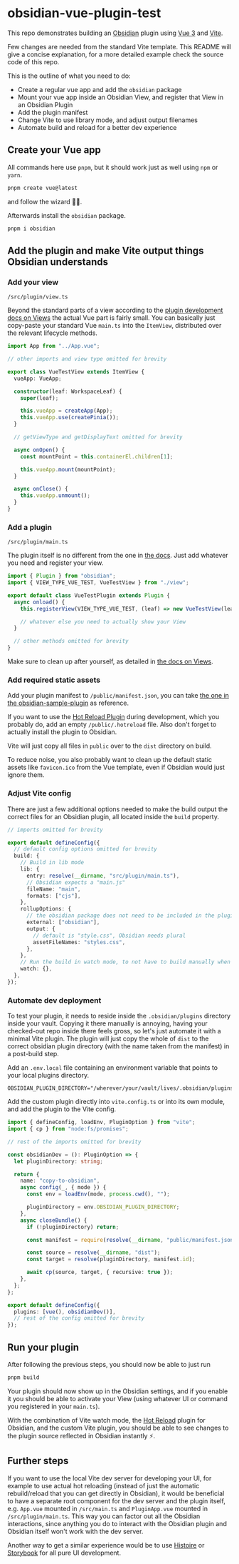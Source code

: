 # obsidian-vue-plugin-test

This repo demonstrates building an [Obsidian](https://obsidian.md/) plugin using [Vue 3](https://vuejs.org/) and [Vite](https://vitejs.dev/).

Few changes are needed from the standard Vite template. This README will give a concise explanation, for a more detailed example check the source code of this repo.

This is the outline of what you need to do:

- Create a regular vue app and add the `obsidian` package
- Mount your vue app inside an Obsidian View, and register that View in an Obsidian Plugin
- Add the plugin manifest
- Change Vite to use library mode, and adjust output filenames
- Automate build and reload for a better dev experience

## Create your Vue app

All commands here use `pnpm`, but it should work just as well using `npm` or `yarn`.

```bash
pnpm create vue@latest
```

and follow the wizard 🧙‍♂️.

Afterwards install the `obsidian` package.

```bash
pnpm i obsidian
```

## Add the plugin and make Vite output things Obsidian understands

### Add your view

`/src/plugin/view.ts`

Beyond the standard parts of a view according to the [plugin development docs on Views](https://docs.obsidian.md/Plugins/User+interface/Views) the actual Vue part is fairly small. You can basically just copy-paste your standard Vue `main.ts` into the `ItemView`, distributed over the relevant lifecycle methods.

```ts
import App from "../App.vue";

// other imports and view type omitted for brevity

export class VueTestView extends ItemView {
  vueApp: VueApp;

  constructor(leaf: WorkspaceLeaf) {
    super(leaf);

    this.vueApp = createApp(App);
    this.vueApp.use(createPinia());
  }

  // getViewType and getDisplayText omitted for brevity

  async onOpen() {
    const mountPoint = this.containerEl.children[1];

    this.vueApp.mount(mountPoint);
  }

  async onClose() {
    this.vueApp.unmount();
  }
}
```

### Add a plugin

`/src/plugin/main.ts`

The plugin itself is no different from the one in [the docs](https://docs.obsidian.md/Plugins/User+interface/Views). Just add whatever you need and register your view.

```ts
import { Plugin } from "obsidian";
import { VIEW_TYPE_VUE_TEST, VueTestView } from "./view";

export default class VueTestPlugin extends Plugin {
  async onload() {
    this.registerView(VIEW_TYPE_VUE_TEST, (leaf) => new VueTestView(leaf));

    // whatever else you need to actually show your View
  }

  // other methods omitted for brevity
}
```

Make sure to clean up after yourself, as detailed in [the docs on Views](https://docs.obsidian.md/Plugins/User+interface/Views).

### Add required static assets

Add your plugin manifest to `/public/manifest.json`, you can take [the one in the obsidian-sample-plugin](https://github.com/obsidianmd/obsidian-sample-plugin/blob/master/manifest.json) as reference.

If you want to use the [Hot Reload Plugin](https://github.com/pjeby/hot-reload) during development, which you probably do, add an empty `/public/.hotreload` file. Also don't forget to actually install the plugin to Obsidian.

Vite will just copy all files in `public` over to the `dist` directory on build.

To reduce noise, you also probably want to clean up the default static assets like `favicon.ico` from the Vue template, even if Obsidian would just ignore them.

### Adjust Vite config

There are just a few additional options needed to make the build output the correct files for an Obsidian plugin, all located inside the `build` property.

```ts
// imports omitted for brevity

export default defineConfig({
  // default config options omitted for brevity
  build: {
    // Build in lib mode
    lib: {
      entry: resolve(__dirname, "src/plugin/main.ts"),
      // Obsidian expects a "main.js"
      fileName: "main",
      formats: ["cjs"],
    },
    rollupOptions: {
      // the obsidian package does not need to be included in the plugin
      external: ["obsidian"],
      output: {
        // default is "style.css", Obsidian needs plural
        assetFileNames: "styles.css",
      },
    },
    // Run the build in watch mode, to not have to build manually when making changes
    watch: {},
  },
});
```

### Automate dev deployment

To test your plugin, it needs to reside inside the `.obsidian/plugins` directory inside your vault. Copying it there manually is annoying, having your checked-out repo inside there feels gross, so let's just automate it with a minimal Vite plugin. The plugin will just copy the whole of `dist` to the correct obsidian plugin directory (with the name taken from the manifest) in a post-build step.

Add an `.env.local` file containing an environment variable that points to your local plugins directory.

```env
OBSIDIAN_PLUGIN_DIRECTORY="/wherever/your/vault/lives/.obsidian/plugins"
```

Add the custom plugin directly into `vite.config.ts` or into its own module, and add the plugin to the Vite config.

```ts
import { defineConfig, loadEnv, PluginOption } from "vite";
import { cp } from "node:fs/promises";

// rest of the imports omitted for brevity

const obsidianDev = (): PluginOption => {
  let pluginDirectory: string;

  return {
    name: "copy-to-obsidian",
    async config(_, { mode }) {
      const env = loadEnv(mode, process.cwd(), "");

      pluginDirectory = env.OBSIDIAN_PLUGIN_DIRECTORY;
    },
    async closeBundle() {
      if (!pluginDirectory) return;

      const manifest = require(resolve(__dirname, "public/manifest.json"));

      const source = resolve(__dirname, "dist");
      const target = resolve(pluginDirectory, manifest.id);

      await cp(source, target, { recursive: true });
    },
  };
};

export default defineConfig({
  plugins: [vue(), obsidianDev()],
  // rest of the config omitted for brevity
});
```

## Run your plugin

After following the previous steps, you should now be able to just run

```bash
pnpm build
```

Your plugin should now show up in the Obsidian settings, and if you enable it you should be able to activate your View (using whatever UI or command you registered in your `main.ts`).

With the combination of Vite watch mode, the [Hot Reload](https://github.com/pjeby/hot-reload) plugin for Obsidian, and the custom Vite plugin, you should be able to see changes to the plugin source reflected in Obsidian instantly ⚡.

## Further steps

If you want to use the local Vite dev server for developing your UI, for example to use actual hot reloading (instead of just the automatic rebuild/reload that you can get directly in Obsidian), it would be beneficial to have a separate root component for the dev server and the plugin itself, e.g. `App.vue` mounted in `/src/main.ts` and `PluginApp.vue` mounted in `/src/plugin/main.ts`. This way you can factor out all the Obsidian interactions, since anything you do to interact with the Obsidian plugin and Obsidian itself won't work with the dev server.

Another way to get a similar experience would be to use [Histoire](https://histoire.dev/) or [Storybook](https://storybook.js.org/) for all pure UI development.
